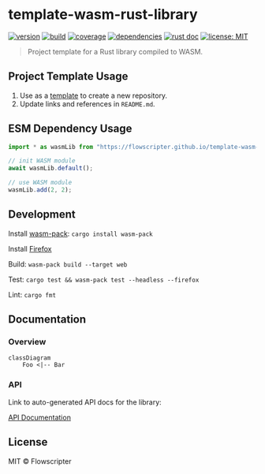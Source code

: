 # template-wasm-rust-library

[![version](https://img.shields.io/github/v/release/flowscripter/template-wasm-rust-library?sort=semver)](https://github.com/flowscripter/template-wasm-rust-library/releases)
[![build](https://img.shields.io/github/workflow/status/flowscripter/template-wasm-rust-library/release-wasm-rust-library)](https://github.com/flowscripter/template-wasm-rust-library/actions/workflows/release-wasm-rust-library.yml)
[![coverage](https://codecov.io/gh/flowscripter/template-wasm-rust-library/branch/main/graph/badge.svg?token=EMFT2938ZF)](https://codecov.io/gh/flowscripter/template-wasm-rust-library)
[![dependencies](https://deps.rs/repo/github/flowscripter/template-wasm-rust-library/status.svg)](https://deps.rs/crate/flowscripter_template_wasm_rust_library)
[![rust doc](https://img.shields.io/docsrs/flowscripter_template_wasm_rust_library)](https://docs.rs/flowscripter_template_wasm_rust_library)
[![license: MIT](https://img.shields.io/github/license/flowscripter/template-wasm-rust-library)](https://github.com/flowscripter/template-wasm-rust-library/blob/main/LICENSE)

> Project template for a Rust library compiled to WASM.

## Project Template Usage

1. Use as a
   [template](https://docs.github.com/en/github/creating-cloning-and-archiving-repositories/creating-a-repository-from-a-template)
   to create a new repository.
2. Update links and references in `README.md`.

## ESM Dependency Usage

```javascript
import * as wasmLib from "https://flowscripter.github.io/template-wasm-rust-library/flowscripter_template_wasm_rust_library.js";

// init WASM module
await wasmLib.default();

// use WASM module
wasmLib.add(2, 2);
```

## Development

Install [wasm-pack](https://rustwasm.github.io/wasm-pack/): `cargo install wasm-pack`

Install [Firefox](https://www.mozilla.org/firefox/browsers)

Build: `wasm-pack build --target web`

Test: `cargo test && wasm-pack test --headless --firefox`

Lint: `cargo fmt`

## Documentation

### Overview

```mermaid
classDiagram
    Foo <|-- Bar
```

### API

Link to auto-generated API docs for the library:

[API Documentation](https://docs.rs/flowscripter_template_wasm_rust_library)

## License

MIT © Flowscripter
